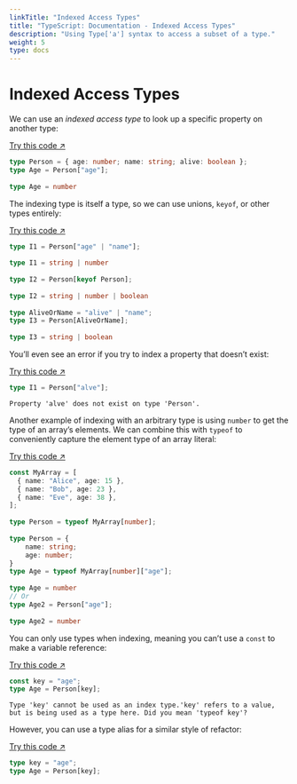 ```yaml
---
linkTitle: "Indexed Access Types"
title: "TypeScript: Documentation - Indexed Access Types"
description: "Using Type['a'] syntax to access a subset of a type."
weight: 5
type: docs
---
```


# Indexed Access Types

We can use an *indexed access type* to look up a specific property on another type:

[Try this code ↗](https://www.typescriptlang.org/play/#code/C4TwDgpgBAChBOBnA9gOygXigbygQwHMIAuKVAVwFsAjBAbjL0pKkWHgEtUCG8AbDgDcW1ZMj4Q86AL50AUKEhQAgkUywEKVAG0ARIQi6AuvID0pqJYB6AfiA)

```ts
type Person = { age: number; name: string; alive: boolean };
type Age = Person["age"];
     
type Age = number
```

The indexing type is itself a type, so we can use unions, `keyof`, or other types entirely:

[Try this code ↗](https://www.typescriptlang.org/play/#code/C4TwDgpgBAChBOBnA9gOygXigbygQwHMIAuKVAVwFsAjBAbjL0pKkWHgEtUCG8AbDgDcW1ZMj4Q86AL50AUAHoFUALRqAxuWBqVc0JCgBJAIyZYCFKgDaAIkIQbUAD5QbqJg4C68pVD8A9AH45PXBoQwAmMzgkNCsAawgQZAAzc1jUb0VlAODQgwBBAWEAeXgAOQ8zO2KHZ1d3Zht5fXCAZmiLOKKhCDLK5izfXKA)

```ts
type I1 = Person["age" | "name"];
     
type I1 = string | number
 
type I2 = Person[keyof Person];
     
type I2 = string | number | boolean
 
type AliveOrName = "alive" | "name";
type I3 = Person[AliveOrName];
     
type I3 = string | boolean
```

You’ll even see an error if you try to index a property that doesn’t exist:

[Try this code ↗](https://www.typescriptlang.org/play/#code/PTAEAEFMCdoe2gZwFygEwGYME4BQAXATwAdJQAFGROAO1AF5QBvUAQwHNJUaBXAWwBGMANygarPl1CJ80AJY12o1gBs5ANykC4cFZFZ0AvsNwhQAWksBjHvkvmCJMgEkAjAwpVaAbQBEqzV8AXWEgA)

```ts
type I1 = Person["alve"];
```

```text {filename="Generated error"}
Property 'alve' does not exist on type 'Person'.
```

Another example of indexing with an arbitrary type is using `number` to get the type of an array’s elements.
We can combine this with `typeof` to conveniently capture the element type of an array literal:

[Try this code ↗](https://www.typescriptlang.org/play/#code/MYewdgzgLgBAsgTwIICcUEMEwLwwNoBQMMA3jGOgLYCmAXDAERIA2AlsNQwDQzoDmdGAEYArDAC+XIqXJVBDAEIgARt14D6AJgDMEqcTIUa9BgFEAbpx79B2gBx6CAXQDcBAlAQAHajAAK1CgQ4Dgwnj4gAGbwyGiYeGAArpTKga4EAPQZxDAAegD8Ht6+SAKh4dRRMagYCAnJqShOeAw2DOlZOQWZ2QDyKEU+MKXUmqEBQeAtbR3ZxAVAA)

```ts
const MyArray = [
  { name: "Alice", age: 15 },
  { name: "Bob", age: 23 },
  { name: "Eve", age: 38 },
];
 
type Person = typeof MyArray[number];
       
type Person = {
    name: string;
    age: number;
}
type Age = typeof MyArray[number]["age"];
     
type Age = number
// Or
type Age2 = Person["age"];
      
type Age2 = number
```

You can only use types when indexing, meaning you can’t use a `const` to make a variable reference:

[Try this code ↗](https://www.typescriptlang.org/play/#code/PTAEAEFMCdoe2gZwFygEwFYDMAOdB2AFgE4AoAFwE8AHSUABRkTgDtQBeUAb1AEMBzSKhYBXALYAjGAG5QLXmKGhE5aAEsW-WbwA2agG5KJcODsi82AX2mkQoALSOAxiPKP7pJ6xWgA1pEoOUAAiAUhgmypaUABBQSDGJFYAbX9KAF1pIA)

```ts
const key = "age";
type Age = Person[key];
```

```text {filename="Generated error"}
Type 'key' cannot be used as an index type.'key' refers to a value, but is being used as a type here. Did you mean 'typeof key'?
```

However, you can use a type alias for a similar style of refactor:

[Try this code ↗](https://www.typescriptlang.org/play/#code/C4TwDgpgBAChBOBnA9gOygXigbygQwHMIAuKVAVwFsAjBAbjL0pKkWHgEtUCG8AbDgDcW1ZMj4Q86AL50AUAHoFUALRqAxuWBqVc0JCgBrCCExQARIQjn5+6AEEiZuEjQBtYyAC6dIA)

```ts
type key = "age";
type Age = Person[key];
```

